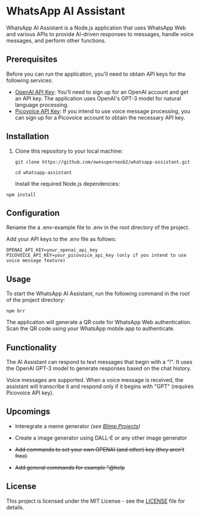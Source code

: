 # WhatsApp AI Assistant

WhatsApp AI Assistant is a Node.js application that uses WhatsApp Web and various APIs to provide AI-driven responses to messages, handle voice messages, and perform other functions.

## Prerequisites

Before you can run the application, you'll need to obtain API keys for the following services:

- [OpenAI API Key](https://beta.openai.com/signup/): You'll need to sign up for an OpenAI account and get an API key. The application uses OpenAI's GPT-3 model for natural language processing.
- [Picovoice API Key](https://picovoice.ai/): If you intend to use voice message processing, you can sign up for a Picovoice account to obtain the necessary API key.

## Installation

1. Clone this repository to your local machine:

   ```
   git clone https://github.com/ownsupernoob2/whatsapp-assistant.git

   cd whatsapp-assistant
   ```
   Install the required Node.js dependencies:
   
```npm install```

## Configuration

Rename the a .env-example file to .env in the root directory of the project.

Add your API keys to the .env file as follows:

```
OPENAI_API_KEY=your_openai_api_key
PICOVOICE_API_KEY=your_picovoice_api_key (only if you intend to use voice message feature)
```

## Usage

To start the WhatsApp AI Assistant, run the following command in the root of the project directory:

```npm brr```

The application will generate a QR code for WhatsApp Web authentication. Scan the QR code using your WhatsApp mobile app to authenticate.

## Functionality

The AI Assistant can respond to text messages that begin with a "!". It uses the OpenAI GPT-3 model to generate responses based on the chat history.

Voice messages are supported. When a voice message is received, the assistant will transcribe it and respond only if it begins with "GPT" (requires Picovoice API key).

## Upcomings

+ Interegrate a meme generator *(see [Blimp Projects](https://github.com/ownsupernoob2/Blimp-projects))*

+ Create a image generator using DALL-E or any other image generator

+ ~~Add commands to set your own OPENAI (and other) key (they aren't free)~~

+ ~~Add general commands for example "@help~~

## License

This project is licensed under the MIT License - see the [LICENSE](LICENSE) file for details.
